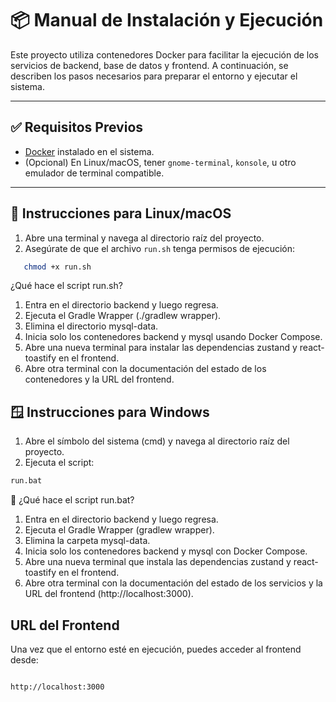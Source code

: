 # 📦 Manual de Instalación y Ejecución

Este proyecto utiliza contenedores Docker para facilitar la ejecución de los servicios de backend, base de datos y frontend. A continuación, se describen los pasos necesarios para preparar el entorno y ejecutar el sistema.

---

## ✅ Requisitos Previos

- [Docker](https://www.docker.com/) instalado en el sistema.
- (Opcional) En Linux/macOS, tener `gnome-terminal`, `konsole`, u otro emulador de terminal compatible.

---

## 🚀 Instrucciones para Linux/macOS

1. Abre una terminal y navega al directorio raíz del proyecto.
2. Asegúrate de que el archivo `run.sh` tenga permisos de ejecución:
```bash
   chmod +x run.sh

```
 ¿Qué hace el script run.sh?
1. Entra en el directorio backend y luego regresa.
2. Ejecuta el Gradle Wrapper (./gradlew wrapper).
3. Elimina el directorio mysql-data.
4. Inicia solo los contenedores backend y mysql usando Docker Compose.
5. Abre una nueva terminal para instalar las dependencias zustand y react-toastify en el frontend.
6. Abre otra terminal con la documentación del estado de los contenedores y la URL del frontend.

## 🪟 Instrucciones para Windows
1. Abre el símbolo del sistema (cmd) y navega al directorio raíz del proyecto.
2. Ejecuta el script:
```cmd
run.bat
```
📌 ¿Qué hace el script run.bat?
1. Entra en el directorio backend y luego regresa.
2. Ejecuta el Gradle Wrapper (gradlew wrapper).
3. Elimina la carpeta mysql-data.
4. Inicia solo los contenedores backend y mysql con Docker Compose.
5. Abre una nueva terminal que instala las dependencias zustand y react-toastify en el frontend.
6. Abre otra terminal con la documentación del estado de los servicios y la URL del frontend (http://localhost:3000).


## URL del Frontend
Una vez que el entorno esté en ejecución, puedes acceder al frontend desde:
```txt

http://localhost:3000

```


